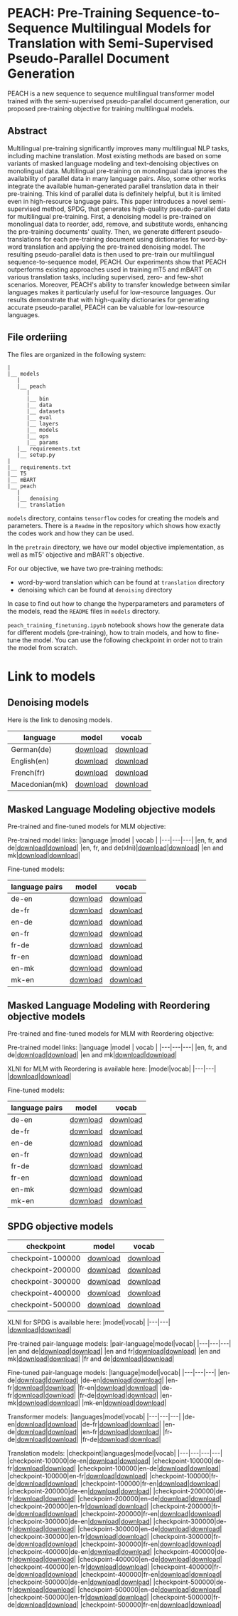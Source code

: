 # PEACH: Pre-Training Sequence-to-Sequence Multilingual Models for Translation with Semi-Supervised Pseudo-Parallel Document Generation

PEACH is a new sequence to sequence  multilingual transformer model trained with the semi-supervised pseudo-parallel document generation, our proposed pre-training objective for training multilingual models.

## Abstract
Multilingual pre-training significantly improves many multilingual NLP tasks, including machine translation. Most existing methods are based on some variants of masked language modeling and text-denoising objectives on monolingual data. Multilingual pre-training on monolingual data ignores the availability of parallel data in many language pairs. Also, some other works integrate the available human-generated parallel translation data in their pre-training. This kind of parallel data is definitely helpful, but it is limited even in high-resource language pairs. This paper introduces a novel semi-supervised method, SPDG, that generates high-quality pseudo-parallel data for multilingual pre-training. First, a denoising model is pre-trained on monolingual data to reorder, add, remove, and substitute words, enhancing the pre-training documents' quality. Then, we generate different pseudo-translations for each pre-training document using dictionaries for word-by-word translation and applying the pre-trained denoising model. The resulting pseudo-parallel data is then used to pre-train our multilingual sequence-to-sequence model, PEACH. Our experiments show that PEACH outperforms existing approaches used in training mT5 and mBART on various translation tasks, including supervised, zero- and few-shot scenarios. Moreover, PEACH's ability to transfer knowledge between similar languages makes it particularly useful for low-resource languages. Our results demonstrate that with high-quality dictionaries for generating accurate pseudo-parallel, PEACH can be valuable for low-resource languages.

## File orderiing

The files are organized in the following system:
```
|
|__ models
   |
   |__ peach
      |
	  |__ bin
	  |__ data
	  |__ datasets
	  |__ eval
	  |__ layers
	  |__ models
	  |__ ops
	  |__ params
   |__ requirements.txt
   |__ setup.py
|
|__ requirements.txt
|__ T5
|__ mBART
|__ peach
   |
   |__ denoising
   |__ translation
```

`models` directory, contains `tensorflow` codes for creating the models and parameters.
There is a `Readme` in the repository which shows how exactly the codes work and how they can be used.

In the `pretrain` directory, we have our model objective implementation, as well as mT5' objective and mBART's objective.

For our objective, we have two pre-training methods:
* word-by-word translation which can be found at `translation` directory
* denoising which can be found at `denoising` directory

In case to find out how to change the hyperparameters and parameters of the models, read the `README` files in `models` directory.

`peach_training_finetuning.ipynb` notebook shows how the generate data for different models (pre-training), how to train models, and how to fine-tune the model. You can use the following checkpoint in order not to train the model from scratch.

# Link to models

## Denoising models
Here is the link to denosing models.

| language | model | vocab |
|---|---|---|
|German(de)|[download](https://drive.google.com/drive/folders/108v0MgZxHXG_XO2-p3Us4zst1vE2tyud?usp=sharing)|[download](https://drive.google.com/drive/folders/10BoXMvnVJ-qYiR0fw75hcs7AaSDKxrlL?usp=sharing)
|English(en)|[download](https://drive.google.com/drive/folders/10DxMs9Nlae7FucEcAL463MRpR574lO29?usp=sharing)|[download](https://drive.google.com/drive/folders/10EnJYDqiV2t3IwVaOI2hlw3sOAdchpGX?usp=sharing)
|French(fr)|[download](https://drive.google.com/drive/folders/10GpuikjZu_hnGiD0HYl-SOTC1DEYfAEs?usp=sharing)|[download](https://drive.google.com/drive/folders/10F7l1EzPRIp1sEw-00ue6iY8VNtYWqM3?usp=sharing)
|Macedonian(mk)|[download](https://drive.google.com/drive/folders/10L2UWQiGbSm_gCZSmZ3mddOAtwrEXluK?usp=sharing)|[download](https://drive.google.com/drive/folders/10JrSOkS0CJjzsdqm65aY3RSI1KLfiqTU?usp=sharing)

## Masked Language Modeling objective models
Pre-trained and fine-tuned models for MLM objective:

Pre-trained model links:
|language |model | vocab |
|---|---|---|
|en, fr, and de|[download](https://drive.google.com/drive/folders/1XK0sNs9WLo0rHr9S57Ry2NoqUli3elPe?usp=sharing)|[download](https://drive.google.com/drive/folders/1-EdcXhnh6Wqf_iUXVK0xAF8RyR9sQbDE?usp=sharing)|
|en, fr, and de(xlni)|[download](https://drive.google.com/drive/folders/14dB_qiUIssU2tWK5gSCRXY1hZ8tlCJ6z?usp=sharing)|[download](https://drive.google.com/drive/folders/1-EdcXhnh6Wqf_iUXVK0xAF8RyR9sQbDE?usp=sharing)|
|en and mk|[download](https://drive.google.com/drive/folders/12iGe78qL-cRmyZVHE6AzwBxsc_TFIOWl?usp=sharing)|[download](https://drive.google.com/drive/folders/1-MQW6kNij5uCo_g3FJHzTSU-1JgsoXyl?usp=sharing)|

Fine-tuned models:

| language pairs | model | vocab |
|---|---|---|
|de-en|[download](https://drive.google.com/drive/folders/108T25Ui9aMP0mwy6EVZW1MsAYZzntl0t?usp=sharing)|[download](https://drive.google.com/drive/folders/1-EdcXhnh6Wqf_iUXVK0xAF8RyR9sQbDE?usp=sharing)|
|de-fr|[download](https://drive.google.com/drive/folders/10VQGAcwIUEHE22rlJ3p0PTeGlDKTxMqQ?usp=sharing)|[download](https://drive.google.com/drive/folders/1-EdcXhnh6Wqf_iUXVK0xAF8RyR9sQbDE?usp=sharing)|
|en-de|[download]()|[download](https://drive.google.com/drive/folders/10ICNk3Dv7MpTDG6hCLUAG4P9Y9K7wiug?usp=sharing)|
|en-fr|[download](https://drive.google.com/drive/folders/10-0831AI462gT9R3sMrlIFHW9EsHsMvP?usp=sharing)|[download](https://drive.google.com/drive/folders/1-EdcXhnh6Wqf_iUXVK0xAF8RyR9sQbDE?usp=sharing)|
|fr-de|[download](https://drive.google.com/drive/folders/10JLgaIGmjdDMSSnz7TT-hVxu9fv8cKHz?usp=sharing)|[download](https://drive.google.com/drive/folders/1-EdcXhnh6Wqf_iUXVK0xAF8RyR9sQbDE?usp=sharing)|
|fr-en|[download](https://drive.google.com/drive/folders/107LwOMT0EG0VW3VUgUzHMJbDLw51ie5S?usp=sharing)|[download](https://drive.google.com/drive/folders/1-EdcXhnh6Wqf_iUXVK0xAF8RyR9sQbDE?usp=sharing)|
|en-mk|[download](https://drive.google.com/drive/folders/137fjKleIVDpkD5G2V_ym4Y0wRm368d3J?usp=sharing)|[download](https://drive.google.com/drive/folders/1-EdcXhnh6Wqf_iUXVK0xAF8RyR9sQbDE?usp=sharing)|
|mk-en|[download](https://drive.google.com/drive/folders/13CvRO1Dll9lPGU28GzGezeBn9oIr43MK?usp=sharing)|[download](https://drive.google.com/drive/folders/1-EdcXhnh6Wqf_iUXVK0xAF8RyR9sQbDE?usp=sharing)|

## Masked Language Modeling with Reordering objective models
Pre-trained and fine-tuned models for MLM with Reordering objective:

Pre-trained model links:
|language |model | vocab |
|---|---|---|
|en, fr, and de|[download](https://drive.google.com/drive/folders/1-3HMKUerj3nO7BZWDmg7g47TvxlEqlrf?usp=sharing)|[download](https://drive.google.com/drive/folders/1-EdcXhnh6Wqf_iUXVK0xAF8RyR9sQbDE?usp=sharing)|
|en and mk|[download](https://drive.google.com/drive/folders/12Bk0fyTOKhpHl8socu7xtcyXxs2DJ4M7?usp=sharing)|[download](https://drive.google.com/drive/folders/1-MQW6kNij5uCo_g3FJHzTSU-1JgsoXyl?usp=sharing)|

XLNI for MLM with Reordering is available here:
|model|vocab|
|---|---|
|[download](https://drive.google.com/drive/folders/13KcnaCR0QvIBZUdtcBgTfzWEp8Oueff4?usp=sharing)|[download](https://drive.google.com/drive/folders/1-EdcXhnh6Wqf_iUXVK0xAF8RyR9sQbDE?usp=sharing)|

Fine-tuned models:

| language pairs | model | vocab |
|---|---|---|
|de-en|[download](https://drive.google.com/drive/folders/1-W6UE5DCRR6PbIr721_c36iOuV7e8rzG?usp=sharing)|[download](https://drive.google.com/drive/folders/1-EdcXhnh6Wqf_iUXVK0xAF8RyR9sQbDE?usp=sharing)|
|de-fr|[download](https://drive.google.com/drive/folders/11pdc-qDQ8bhqDbTfW6y-kfzBrLmtILvj?usp=sharing)|[download](https://drive.google.com/drive/folders/1-EdcXhnh6Wqf_iUXVK0xAF8RyR9sQbDE?usp=sharing)|
|en-de|[download]()|[download](https://drive.google.com/drive/folders/1-rwEWNJ5KuuFmvWRag4jPWlZl5zpUHZj?usp=sharing)|
|en-fr|[download](https://drive.google.com/drive/folders/10kqYuEzv0EJS2lWRIBTs2BylVH7TR5le?usp=sharing)|[download](https://drive.google.com/drive/folders/1-EdcXhnh6Wqf_iUXVK0xAF8RyR9sQbDE?usp=sharing)|
|fr-de|[download](https://drive.google.com/drive/folders/11W2zEikWQR7PxbjgjZ4CkjH7fQcYpsjK?usp=sharing)|[download](https://drive.google.com/drive/folders/1-EdcXhnh6Wqf_iUXVK0xAF8RyR9sQbDE?usp=sharing)|
|fr-en|[download](https://drive.google.com/drive/folders/11-ZRhBguZWUSe115qpAJIhsPDCgf427D?usp=sharing)|[download](https://drive.google.com/drive/folders/1-EdcXhnh6Wqf_iUXVK0xAF8RyR9sQbDE?usp=sharing)|
|en-mk|[download](https://drive.google.com/drive/folders/12avvTjB-9xk_zAY1EgLVMuY-Jlshw9ss?usp=sharing)|[download](https://drive.google.com/drive/folders/1-EdcXhnh6Wqf_iUXVK0xAF8RyR9sQbDE?usp=sharing)|
|mk-en|[download](https://drive.google.com/drive/folders/12x03yFO86eToGp0EhEH7OZ0gNElt-7Ke?usp=sharing)|[download](https://drive.google.com/drive/folders/1-EdcXhnh6Wqf_iUXVK0xAF8RyR9sQbDE?usp=sharing)|

## SPDG objective models

|checkpoint|model|vocab|
|---|---|---|
|checkpoint-100000|[download](https://drive.google.com/drive/folders/1-e-7mxJj_RN74F8Md9_YLTiJQSqSGZfV?usp=sharing)|[download](https://drive.google.com/drive/folders/1-EdcXhnh6Wqf_iUXVK0xAF8RyR9sQbDE?usp=sharing)|
|checkpoint-200000|[download](https://drive.google.com/drive/folders/1-oxf6GlGaPPu6RCRFHMlmrv0JoaXviBB?usp=sharing)|[download](https://drive.google.com/drive/folders/1-EdcXhnh6Wqf_iUXVK0xAF8RyR9sQbDE?usp=sharing)|
|checkpoint-300000|[download](https://drive.google.com/drive/folders/105M9LKpOcyj9ghL3Hkc3elS19oBRhZbk?usp=sharing)|[download](https://drive.google.com/drive/folders/1-EdcXhnh6Wqf_iUXVK0xAF8RyR9sQbDE?usp=sharing)|
|checkpoint-400000|[download](https://drive.google.com/drive/folders/10OMsSK1wDCXXs9o-76CLnCg-lit2wzBA?usp=sharing)|[download](https://drive.google.com/drive/folders/1-EdcXhnh6Wqf_iUXVK0xAF8RyR9sQbDE?usp=sharing)|
|checkpoint-500000|[download](https://drive.google.com/drive/folders/10Yq1rgvDXT1I5fK9sDLFmO8x68DCA9iV?usp=sharing)|[download](https://drive.google.com/drive/folders/1-EdcXhnh6Wqf_iUXVK0xAF8RyR9sQbDE?usp=sharing)|

XLNI for SPDG is available here:
|model|vocab|
|---|---|
|[download](https://drive.google.com/drive/folders/124rW7Retkb2N7TsD1bUEtNM-v-vqW6ze?usp=sharing)|[download](https://drive.google.com/drive/folders/1-EdcXhnh6Wqf_iUXVK0xAF8RyR9sQbDE?usp=sharing)|

Pre-trained pair-language models:
|pair-language|model|vocab|
|---|---|---|
|en and de|[download](https://drive.google.com/drive/folders/13-cwb27l9MxWktk3TP9ryNbL_Uf49UDq?usp=sharing)|[download](https://drive.google.com/drive/folders/1-EdcXhnh6Wqf_iUXVK0xAF8RyR9sQbDE?usp=sharing)|
|en and fr|[download](https://drive.google.com/drive/folders/13r98T5neHpQKfaVCwUHn9YB38974QzwH?usp=sharing)|[download](https://drive.google.com/drive/folders/1-EdcXhnh6Wqf_iUXVK0xAF8RyR9sQbDE?usp=sharing)|
|en and mk|[download](https://drive.google.com/drive/folders/16KwSu2Nzu03og7f-8-Q1m3Guqndtbj_V?usp=sharing)|[download](https://drive.google.com/drive/folders/1-EdcXhnh6Wqf_iUXVK0xAF8RyR9sQbDE?usp=sharing)|
|fr and de|[download](https://drive.google.com/drive/folders/15AOHZMlVMG8q3O_6KkhmxW1pm6r3sXmq?usp=sharing)|[download](https://drive.google.com/drive/folders/1-EdcXhnh6Wqf_iUXVK0xAF8RyR9sQbDE?usp=sharing)|

Fine-tuned pair-language models:
|language|model|vocab|
|---|---|---|
|en-de|[download](https://drive.google.com/drive/folders/139jAH_EzJybfRbXL2LY_DrsBlaOIX6vb?usp=sharing)|[download](https://drive.google.com/drive/folders/1-EdcXhnh6Wqf_iUXVK0xAF8RyR9sQbDE?usp=sharing)|
|de-en|[download](https://drive.google.com/drive/folders/13amAYBDt9WAxQeo-w7S1zkZnm5oo2PAL?usp=sharing)|[download](https://drive.google.com/drive/folders/1-EdcXhnh6Wqf_iUXVK0xAF8RyR9sQbDE?usp=sharing)|
|en-fr|[download](https://drive.google.com/drive/folders/14OYJI52K25SEwat5QKLNmLZ29GNJ2p8S?usp=sharing)|[download](https://drive.google.com/drive/folders/1-EdcXhnh6Wqf_iUXVK0xAF8RyR9sQbDE?usp=sharing)|
|fr-en|[download](https://drive.google.com/drive/folders/14jhUCZr4MyLKRVlGFRae-iMLvTJf2qDb?usp=sharing)|[download](https://drive.google.com/drive/folders/1-EdcXhnh6Wqf_iUXVK0xAF8RyR9sQbDE?usp=sharing)|
|de-fr|[download](https://drive.google.com/drive/folders/15slJ-GDuEuzULnQWJ1P7DZ9LVluKUwk3?usp=sharing)|[download](https://drive.google.com/drive/folders/1-EdcXhnh6Wqf_iUXVK0xAF8RyR9sQbDE?usp=sharing)|
|fr-de|[download](https://drive.google.com/drive/folders/15d6rEW03M8L27IpYZxpVQiotiI0zdpM1?usp=sharing)|[download](https://drive.google.com/drive/folders/1-EdcXhnh6Wqf_iUXVK0xAF8RyR9sQbDE?usp=sharing)|
|en-mk|[download](https://drive.google.com/drive/folders/16WMxR1jEsQuncYZI3zV5iOWOaEd7g9Oa?usp=sharing)|[download](https://drive.google.com/drive/folders/1-EdcXhnh6Wqf_iUXVK0xAF8RyR9sQbDE?usp=sharing)|
|mk-en|[download](https://drive.google.com/drive/folders/16n-G5TRXLQ9_0adrglFHC39I_yk6U343?usp=sharing)|[download](https://drive.google.com/drive/folders/1-EdcXhnh6Wqf_iUXVK0xAF8RyR9sQbDE?usp=sharing)|

Transformer models:
|languages|model|vocab|
|---|---|---|
|de-en|[download](https://drive.google.com/drive/folders/1-0Wr9BoUlykhzpy1VNjm3hc5PpNxwRQy?usp=sharing)|[download](https://drive.google.com/drive/folders/1-EdcXhnh6Wqf_iUXVK0xAF8RyR9sQbDE?usp=sharing)|
|de-fr|[download](https://drive.google.com/drive/folders/10ZXgRY09Lt0SMRsyu_w0HShQS9Iu_aYf?usp=sharing)|[download](https://drive.google.com/drive/folders/1-EdcXhnh6Wqf_iUXVK0xAF8RyR9sQbDE?usp=sharing)|
|en-de|[download](https://drive.google.com/drive/folders/1-GUM0zdhxNSc-S02dmEbCRLJpp8tTKsh?usp=sharing)|[download](https://drive.google.com/drive/folders/1-EdcXhnh6Wqf_iUXVK0xAF8RyR9sQbDE?usp=sharing)|
|en-fr|[download](https://drive.google.com/drive/folders/1-OWrJ1m1Ni9zSOHBzvsOH8Y5l6iHcNzq?usp=sharing)|[download](https://drive.google.com/drive/folders/1-EdcXhnh6Wqf_iUXVK0xAF8RyR9sQbDE?usp=sharing)|
|fr-de|[download](https://drive.google.com/drive/folders/10DQakF3fpCWBW810cqc2fyZzgl-vCMAY?usp=sharing)|[download](https://drive.google.com/drive/folders/1-EdcXhnh6Wqf_iUXVK0xAF8RyR9sQbDE?usp=sharing)|
|fr-de|[download](https://drive.google.com/drive/folders/1-vLA6jrsYIf1JKHI5THMCILAbzMx5isX?usp=sharing)|[download](https://drive.google.com/drive/folders/1-EdcXhnh6Wqf_iUXVK0xAF8RyR9sQbDE?usp=sharing)|

Translation models:
|checkpoint|languages|model|vocab|
|---|---|---|---|
|checkpoint-100000|de-en|[download](https://drive.google.com/drive/folders/112ufpWvFSBOetlRnfqpApNzdPfTuEXJi?usp=sharing)|[download](https://drive.google.com/drive/folders/1-EdcXhnh6Wqf_iUXVK0xAF8RyR9sQbDE?usp=sharing)|
|checkpoint-100000|de-fr|[download](https://drive.google.com/drive/folders/11j676mpfLB5N7ASQGxpQcN6qLbkP0npS?usp=sharing)|[download](https://drive.google.com/drive/folders/1-EdcXhnh6Wqf_iUXVK0xAF8RyR9sQbDE?usp=sharing)|
|checkpoint-100000|en-de|[download](https://drive.google.com/drive/folders/11SvQd1RRoUvfj8Bu_M2_jRoP-2Qv_aJr?usp=sharing)|[download](https://drive.google.com/drive/folders/1-EdcXhnh6Wqf_iUXVK0xAF8RyR9sQbDE?usp=sharing)|
|checkpoint-100000|en-fr|[download](https://drive.google.com/drive/folders/12imXZxQMe8HYmHHPyGD4REgFg98A4tX0?usp=sharing)|[download](https://drive.google.com/drive/folders/1-EdcXhnh6Wqf_iUXVK0xAF8RyR9sQbDE?usp=sharing)|
|checkpoint-100000|fr-de|[download](https://drive.google.com/drive/folders/12CGZoPqJPj9d3dPMnQayOIgwbnO-GkjH?usp=sharing)|[download](https://drive.google.com/drive/folders/1-EdcXhnh6Wqf_iUXVK0xAF8RyR9sQbDE?usp=sharing)|
|checkpoint-100000|fr-en|[download](https://drive.google.com/drive/folders/12xZMahvV0w5bqQdx6-O5i3R2Ed0YkzzA?usp=sharing)|[download](https://drive.google.com/drive/folders/1-EdcXhnh6Wqf_iUXVK0xAF8RyR9sQbDE?usp=sharing)|
|checkpoint-200000|de-en|[download](https://drive.google.com/drive/folders/1-HNzMipOOo3mP9LjMq_2ugW7k5mdELDN?usp=sharing)|[download](https://drive.google.com/drive/folders/1-EdcXhnh6Wqf_iUXVK0xAF8RyR9sQbDE?usp=sharing)|
|checkpoint-200000|de-fr|[download](https://drive.google.com/drive/folders/10JLDypKTKDBiokc3v-jN0VF5LrFInOdP?usp=sharing)|[download](https://drive.google.com/drive/folders/1-EdcXhnh6Wqf_iUXVK0xAF8RyR9sQbDE?usp=sharing)|
|checkpoint-200000|en-de|[download](https://drive.google.com/drive/folders/1-hfJLlNwPyd9-WzQamxT-Mc_WeDy82Mu?usp=sharing)|[download](https://drive.google.com/drive/folders/1-EdcXhnh6Wqf_iUXVK0xAF8RyR9sQbDE?usp=sharing)|
|checkpoint-200000|en-fr|[download](https://drive.google.com/drive/folders/10xjMQYGz9i6sgter8S1KO8ums9qngsei?usp=sharing)|[download](https://drive.google.com/drive/folders/1-EdcXhnh6Wqf_iUXVK0xAF8RyR9sQbDE?usp=sharing)|
|checkpoint-200000|fr-de|[download](https://drive.google.com/drive/folders/10f_IypxE6qOnD4upimzhilbK1ys8Rqs5?usp=sharing)|[download](https://drive.google.com/drive/folders/1-EdcXhnh6Wqf_iUXVK0xAF8RyR9sQbDE?usp=sharing)|
|checkpoint-200000|fr-en|[download](https://drive.google.com/drive/folders/11Wdc3cxw_P1JXmaDckRSGCQj1z1FklD2?usp=sharing)|[download](https://drive.google.com/drive/folders/1-EdcXhnh6Wqf_iUXVK0xAF8RyR9sQbDE?usp=sharing)|
|checkpoint-300000|de-en|[download](https://drive.google.com/drive/folders/12-VMTzo11xM3zY-8tA4uPV5LMVWRdlak?usp=sharing)|[download](https://drive.google.com/drive/folders/1-EdcXhnh6Wqf_iUXVK0xAF8RyR9sQbDE?usp=sharing)|
|checkpoint-300000|de-fr|[download](https://drive.google.com/drive/folders/12fPxG1C0_yRNwSysOtbmgaJsw2BVyFrg?usp=sharing)|[download](https://drive.google.com/drive/folders/1-EdcXhnh6Wqf_iUXVK0xAF8RyR9sQbDE?usp=sharing)|
|checkpoint-300000|en-de|[download](https://drive.google.com/drive/folders/12EnbWQ_LaDrfJxajZOjw-G-Kn9ywC7p3?usp=sharing)|[download](https://drive.google.com/drive/folders/1-EdcXhnh6Wqf_iUXVK0xAF8RyR9sQbDE?usp=sharing)|
|checkpoint-300000|en-fr|[download](https://drive.google.com/drive/folders/1476KudSeesiGT6jSFSL2Lbkcj_WPHmYR?usp=sharing)|[download](https://drive.google.com/drive/folders/1-EdcXhnh6Wqf_iUXVK0xAF8RyR9sQbDE?usp=sharing)|
|checkpoint-300000|fr-de|[download](https://drive.google.com/drive/folders/13IP0CX42NCqodNVRipe76oDUVlo2g5Ff?usp=sharing)|[download](https://drive.google.com/drive/folders/1-EdcXhnh6Wqf_iUXVK0xAF8RyR9sQbDE?usp=sharing)|
|checkpoint-300000|fr-en|[download](https://drive.google.com/drive/folders/14ULScwxKTfymidPIqKDTK3mYpiaz06um?usp=sharing)|[download](https://drive.google.com/drive/folders/1-EdcXhnh6Wqf_iUXVK0xAF8RyR9sQbDE?usp=sharing)|
|checkpoint-400000|de-en|[download](https://drive.google.com/drive/folders/1-4q8_5P_wp8qd4OGPHlgX5uc4kTiCO6k?usp=sharing)|[download](https://drive.google.com/drive/folders/1-EdcXhnh6Wqf_iUXVK0xAF8RyR9sQbDE?usp=sharing)|
|checkpoint-400000|de-fr|[download](https://drive.google.com/drive/folders/102Fok8AanDFGH65evFrYQpNa3gGztjq8?usp=sharing)|[download](https://drive.google.com/drive/folders/1-EdcXhnh6Wqf_iUXVK0xAF8RyR9sQbDE?usp=sharing)|
|checkpoint-400000|en-de|[download](https://drive.google.com/drive/folders/1-Opd5jthM1LMji2wVm5tCuQRS5vno6BF?usp=sharing)|[download](https://drive.google.com/drive/folders/1-EdcXhnh6Wqf_iUXVK0xAF8RyR9sQbDE?usp=sharing)|
|checkpoint-400000|en-fr|[download](https://drive.google.com/drive/folders/10itJ789vxA3zLxloXiC5PaPKWJGDjrZm?usp=sharing)|[download](https://drive.google.com/drive/folders/1-EdcXhnh6Wqf_iUXVK0xAF8RyR9sQbDE?usp=sharing)|
|checkpoint-400000|fr-de|[download](https://drive.google.com/drive/folders/10TiUeL597MpfHSoF0g49f70x1uU97EhL?usp=sharing)|[download](https://drive.google.com/drive/folders/1-EdcXhnh6Wqf_iUXVK0xAF8RyR9sQbDE?usp=sharing)|
|checkpoint-400000|fr-en|[download](https://drive.google.com/drive/folders/111QYecOgz4S3n4klZ2z7AkObBFx-IP3S?usp=sharing)|[download](https://drive.google.com/drive/folders/1-EdcXhnh6Wqf_iUXVK0xAF8RyR9sQbDE?usp=sharing)|
|checkpoint-500000|de-en|[download](https://drive.google.com/drive/folders/1-5nO5MwJPMoB9BuZX9pYnNn56u_Ri7Ph?usp=sharing)|[download](https://drive.google.com/drive/folders/1-EdcXhnh6Wqf_iUXVK0xAF8RyR9sQbDE?usp=sharing)|
|checkpoint-500000|de-fr|[download](https://drive.google.com/drive/folders/1-oiTah2mQJMlaF9vnJr8ROHcPeMpxvEr?usp=sharing)|[download](https://drive.google.com/drive/folders/1-EdcXhnh6Wqf_iUXVK0xAF8RyR9sQbDE?usp=sharing)|
|checkpoint-500000|en-de|[download](https://drive.google.com/drive/folders/1-TYFBpdx8p9Q5LT7grWxUsojgOD93kcr?usp=sharing)|[download](https://drive.google.com/drive/folders/1-EdcXhnh6Wqf_iUXVK0xAF8RyR9sQbDE?usp=sharing)|
|checkpoint-500000|en-fr|[download](https://drive.google.com/drive/folders/10aBB6z60nMP1f2nWao_ueWW21XdtgnJL?usp=sharing)|[download](https://drive.google.com/drive/folders/1-EdcXhnh6Wqf_iUXVK0xAF8RyR9sQbDE?usp=sharing)|
|checkpoint-500000|fr-de|[download](https://drive.google.com/drive/folders/10-kIXYdEoihb1vfJz4TzQDjrUUk0DUfF?usp=sharing)|[download](https://drive.google.com/drive/folders/1-EdcXhnh6Wqf_iUXVK0xAF8RyR9sQbDE?usp=sharing)|
|checkpoint-500000|fr-en|[download](https://drive.google.com/drive/folders/1-GVFRxieF--4ghirnyI9EFAIak0eRelR?usp=sharing)|[download](https://drive.google.com/drive/folders/1-EdcXhnh6Wqf_iUXVK0xAF8RyR9sQbDE?usp=sharing)|